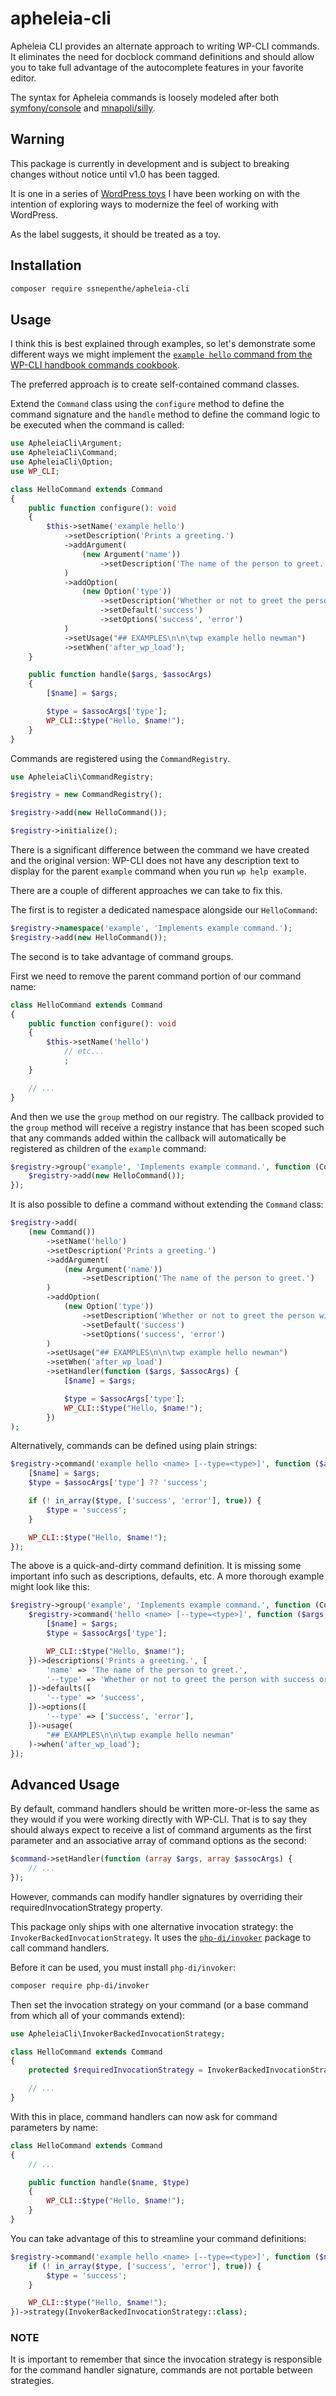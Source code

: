 # apheleia-cli

Apheleia CLI provides an alternate approach to writing WP-CLI commands. It eliminates the need for docblock command definitions and should allow you to take full advantage of the autocomplete features in your favorite editor.

The syntax for Apheleia commands is loosely modeled after both [symfony/console](https://github.com/symfony/console) and [mnapoli/silly](https://github.com/mnapoli/silly/).

## Warning

This package is currently in development and is subject to breaking changes without notice until v1.0 has been tagged.

It is one in a series of [WordPress toys](https://github.com/ssnepenthe?tab=repositories&q=topic%3Atoy+topic%3Awordpress&type=&language=&sort=) I have been working on with the intention of exploring ways to modernize the feel of working with WordPress.

As the label suggests, it should be treated as a toy.

## Installation

```sh
composer require ssnepenthe/apheleia-cli
```

## Usage

I think this is best explained through examples, so let's demonstrate some different ways we might implement the [`example hello` command from the WP-CLI handbook commands cookbook](https://make.wordpress.org/cli/handbook/guides/commands-cookbook/#annotating-with-phpdoc).

The preferred approach is to create self-contained command classes.

Extend the `Command` class using the `configure` method to define the command signature and the `handle` method to define the command logic to be executed when the command is called:

```php
use ApheleiaCli\Argument;
use ApheleiaCli\Command;
use ApheleiaCli\Option;
use WP_CLI;

class HelloCommand extends Command
{
    public function configure(): void
    {
        $this->setName('example hello')
            ->setDescription('Prints a greeting.')
            ->addArgument(
                (new Argument('name'))
                    ->setDescription('The name of the person to greet.')
            )
            ->addOption(
                (new Option('type'))
                    ->setDescription('Whether or not to greet the person with success or error.')
                    ->setDefault('success')
                    ->setOptions('success', 'error')
            )
            ->setUsage("## EXAMPLES\n\n\twp example hello newman")
            ->setWhen('after_wp_load');
    }

    public function handle($args, $assocArgs)
    {
        [$name] = $args;

        $type = $assocArgs['type'];
        WP_CLI::$type("Hello, $name!");
    }
}
```

Commands are registered using the `CommandRegistry`.

```php
use ApheleiaCli\CommandRegistry;

$registry = new CommandRegistry();

$registry->add(new HelloCommand());

$registry->initialize();
```

There is a significant difference between the command we have created and the original version: WP-CLI does not have any description text to display for the parent `example` command when you run `wp help example`.

There are a couple of different approaches we can take to fix this.

The first is to register a dedicated namespace alongside our `HelloCommand`:

```php
$registry->namespace('example', 'Implements example command.');
$registry->add(new HelloCommand());
```

The second is to take advantage of command groups.

First we need to remove the parent command portion of our command name:

```php
class HelloCommand extends Command
{
    public function configure(): void
    {
        $this->setName('hello')
            // etc...
            ;
    }

    // ...
}
```

And then we use the `group` method on our registry. The callback provided to the `group` method will receive a registry instance that has been scoped such that any commands added within the callback will automatically be registered as children of the `example` command:

```php
$registry->group('example', 'Implements example command.', function (CommandRegistry $registry) {
    $registry->add(new HelloCommand());
});
```

It is also possible to define a command without extending the `Command` class:

```php
$registry->add(
    (new Command())
        ->setName('hello')
        ->setDescription('Prints a greeting.')
        ->addArgument(
            (new Argument('name'))
                ->setDescription('The name of the person to greet.')
        )
        ->addOption(
            (new Option('type'))
                ->setDescription('Whether or not to greet the person with success or error.')
                ->setDefault('success')
                ->setOptions('success', 'error')
        )
        ->setUsage("## EXAMPLES\n\n\twp example hello newman")
        ->setWhen('after_wp_load')
        ->setHandler(function ($args, $assocArgs) {
            [$name] = $args;

            $type = $assocArgs['type'];
            WP_CLI::$type("Hello, $name!");
        })
);
```

Alternatively, commands can be defined using plain strings:

```php
$registry->command('example hello <name> [--type=<type>]', function ($args, $assocArgs) {
    [$name] = $args;
    $type = $assocArgs['type'] ?? 'success';

    if (! in_array($type, ['success', 'error'], true)) {
        $type = 'success';
    }

    WP_CLI::$type("Hello, $name!");
});
```

The above is a quick-and-dirty command definition. It is missing some important info such as descriptions, defaults, etc. A more thorough example might look like this:

```php
$registry->group('example', 'Implements example command.', function (CommandRegistry $registry) {
    $registry->command('hello <name> [--type=<type>]', function ($args, $assocArgs) {
        [$name] = $args;
        $type = $assocArgs['type'];

        WP_CLI::$type("Hello, $name!");
    })->descriptions('Prints a greeting.', [
        'name' => 'The name of the person to greet.',
        '--type' => 'Whether or not to greet the person with success or error.',
    ])->defaults([
        '--type' => 'success',
    ])->options([
        '--type' => ['success', 'error'],
    ])->usage(
        "## EXAMPLES\n\n\twp example hello newman"
    )->when('after_wp_load');
});
```

## Advanced Usage

By default, command handlers should be written more-or-less the same as they would if you were working directly with WP-CLI. That is to say they should always expect to receive a list of command arguments as the first parameter and an associative array of command options as the second:

```php
$command->setHandler(function (array $args, array $assocArgs) {
    // ...
});
```

However, commands can modify handler signatures by overriding their requiredInvocationStrategy property.

This package only ships with one alternative invocation strategy: the `InvokerBackedInvocationStrategy`. It uses the [`php-di/invoker`](https://github.com/php-di/invoker) package to call command handlers.

Before it can be used, you must install `php-di/invoker`:

```sh
composer require php-di/invoker
```

Then set the invocation strategy on your command (or a base command from which all of your commands extend):

```php
use ApheleiaCli\InvokerBackedInvocationStrategy;

class HelloCommand extends Command
{
    protected $requiredInvocationStrategy = InvokerBackedInvocationStrategy::class;

    // ...
}
```

With this in place, command handlers can now ask for command parameters by name:

```php
class HelloCommand extends Command
{
    // ...

    public function handle($name, $type)
    {
        WP_CLI::$type("Hello, $name!");
    }
}
```

You can take advantage of this to streamline your command definitions:

```php
$registry->command('example hello <name> [--type=<type>]', function ($name, $type = 'success') {
    if (! in_array($type, ['success', 'error'], true)) {
        $type = 'success';
    }

    WP_CLI::$type("Hello, $name!");
})->strategy(InvokerBackedInvocationStrategy::class);
```

### NOTE

It is important to remember that since the invocation strategy is responsible for the command handler signature, commands are not portable between strategies.
